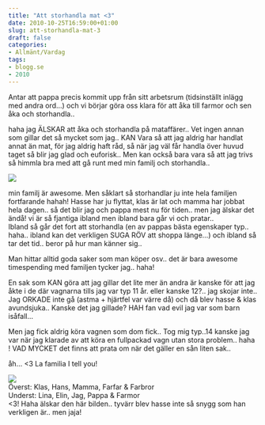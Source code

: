 ```yaml
---
title: "Att storhandla mat <3"
date: 2010-10-25T16:59:00+01:00
slug: att-storhandla-mat-3
draft: false
categories:
- Allmänt/Vardag
tags:
- blogg.se
- 2010
---
```

Antar att pappa precis kommit upp från sitt arbetsrum (tidsinställt inlägg med andra ord...) och vi börjar göra oss klara för att åka till farmor och sen åka och storhandla..  
  
haha jag ÄLSKAR att åka och storhandla på mataffärer.. Vet ingen annan som gillar det så mycket som jag.. KAN Vara så att jag aldrig har handlat annat än mat, för jag aldrig haft råd, så när jag väl får handla över huvud taget så blir jag glad och euforisk.. Men kan också bara vara så att jag trivs så himmla bra med att gå runt med min familj och storhandla..  
  
![](/assets/images/blogg.se/iphone-323_113881682.jpg)  
  
min familj är awesome. Men såklart så storhandlar ju inte hela familjen fortfarande hahah! Hasse har ju flyttat, klas är lat och mamma har jobbat hela dagen.. så det blir jag och pappa mest nu för tiden.. men jag älskar det ändå! vi är så fjantiga ibland men ibland bara går vi och pratar..  
Ibland så går det fort att storhandla (en av pappas bästa egenskaper typ.. haha.. ibland kan det verkligen SUGA RÖV att shoppa länge...) och ibland så tar det tid.. beror på hur man känner sig..  
  
Man hittar alltid goda saker som man köper osv.. det är bara awesome timespending med familjen tycker jag.. haha!  
  
  
En sak som KAN göra att jag gillar det lite mer än andra är kanske för att jag åkte i de där vagnarna tills jag var typ 11 år. eller kanske 12?.. jag skojar inte.. Jag ORKADE inte gå (astma + hjärtfel var värre då) och då blev hasse & klas avundsjuka.. Kanske det jag gillade? HAH fan vad evil jag var som barn isåfall...  
  
Men jag fick aldrig köra vagnen som dom fick.. Tog mig typ..14 kanske jag var när jag klarade av att köra en fullpackad vagn utan stora problem.. haha ! VAD MYCKET det finns att prata om när det gäller en sån liten sak..  
  
åh... <3 La familia I tell you!  
  
  
![](/assets/images/blogg.se/img_3051_113881896.jpg)  
Överst: Klas, Hans, Mamma, Farfar & Farbror  
Underst: Lina, Elin, Jag, Pappa & Farmor  
<3! Haha älskar den här bilden.. tyvärr blev hasse inte så snygg som han verkligen är.. men jaja!